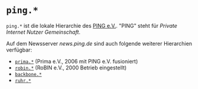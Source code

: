 # `ping.*`

`ping.*` ist die lokale Hierarchie des [PING e.V.](https://ping.de/). "PING" steht für *Private Internet Nutzer Gemeinschaft*.

Auf dem Newsserver *news.ping.de* sind auch folgende weiterer Hierarchien verfügbar:

* [`prima.*`](/show.php?hierachy=prima) (Prima e.V., 2006 mit PING e.V. fusioniert)
* [`robin.*`](/show.php?hierachy=robin) (RoBIN e.V., 2000 Betrieb eingestellt)
* [`backbone.*`](/show.php?hierachy=backbone)
* [`ruhr.*`](/show.php?hierachy=ruhr)

